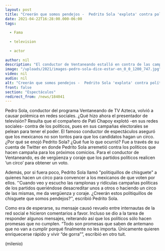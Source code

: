 ```yaml
---
layout: post
title: "Creerán que somos pendejos -  Pedrito Sola 'explota' contra políticos y sus 'ridículas' campañas"
date: 2021-04-22T16:28:00.000-06:00
tags:
  
  - Fama
  
  - television
  
  - actor
  
author: nil
description: "El conductor de Ventaneando estalló en contra de las campañas electorales de algunos políticos, pues hacen -según dijo- un circo: ramplonas y ridículas. "
image: "/uploads/2021/images-pedro-sola-dice-estar-en_0_0_1200_747.jpg"
video: nil
audio: nil
alt: "Creerán que somos pendejos -  Pedrito Sola 'explota' contra políticos y sus 'ridículas' campañas"
front: false
section: "Espectáculos"
redirect_from: /news/184041
---
```


Pedro Sola, conductor del programa Ventaneando de TV Azteca, volvió a causar polémica en redes sociales. ¿Qué hizo ahora el presentador de televisión? Resulta que el compañero de Pati Chapoy explotó -en sus redes sociales- contra de los políticos, pues en sus campañas electorales se pelean para tener el poder. El famoso conductor de espectáculos aseguró que los mexicanos no son tontos para que los candidatos hagan un circo. ¿Por qué se enojó Pedrito Sola? ¿Qué fue lo que ocurrió? Fue a través de su cuenta de Twitter en donde Pedrito Sola arremetió contra los políticos que hacen campaña para los próximos comicios. Para el conductor de Ventaneando, es de vergüenza y coraje que los partidos políticos realicen ‘un circo’ para obtener un voto. 

Además, por si fuera poco, Pedrito Sola llamó "politiquillos de chisguete" a quienes hacen un circo para convencer a los mexicanos de que voten por ellos. ’'Cuando veo y escucho las ramplonas y ridículas campañas políticas de los partidos queriéndose desacreditar unos a otros o haciendo un circo de las mismas, me da vergüenza y coraje. ¿Creerán estos politiquillos de chisguete que somos pendejos?’', escribió Pedrito Sola. 

Como era de esperarse, su mensaje causó revuelo entre internautas de la red social e hicieron comentarios a favor. Incluso se dio a la tarea de responder algunos mensajes, reiterando así que los políticos sólo hacen promesas que no cumplen. “Todo son promesas que saben de antemano que no van a cumplir porqué finalmente no les importa. Únicamente quieren enriquecerse rápido y vivir “de gorra””, escribió en otro tuit. 


(milenio)